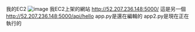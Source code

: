 我的EC2
![image](https://github.com/user-attachments/assets/7a84b2c2-ca7a-48d2-b808-972eb9dbb9bc)
我EC2上架的網站
http://52.207.236.148:5000/
這是另一個
http://52.207.236.148:5000/api/hello
app.py是還在編輯的
app2.py是現在正在執行的
